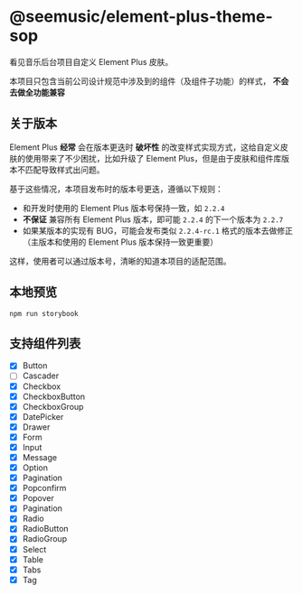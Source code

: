 # @seemusic/element-plus-theme-sop

看见音乐后台项目自定义 Element Plus 皮肤。

本项目只包含当前公司设计规范中涉及到的组件（及组件子功能）的样式， **不会去做全功能兼容**

## 关于版本
Element Plus **经常** 会在版本更迭时 **破坏性** 的改变样式实现方式，这给自定义皮肤的使用带来了不少困扰，比如升级了 Element Plus，但是由于皮肤和组件库版本不匹配导致样式出问题。

基于这些情况，本项目发布时的版本号更迭，遵循以下规则：
* 和开发时使用的 Element Plus 版本号保持一致，如 `2.2.4`
* **不保证** 兼容所有 Element Plus 版本，即可能 `2.2.4` 的下一个版本为 `2.2.7`
* 如果某版本的实现有 BUG，可能会发布类似 `2.2.4-rc.1` 格式的版本去做修正（主版本和使用的 Element Plus 版本保持一致更重要）

这样，使用者可以通过版本号，清晰的知道本项目的适配范围。

## 本地预览

```
npm run storybook
```

## 支持组件列表

- [x] Button
- [ ] Cascader
- [x] Checkbox
- [x] CheckboxButton
- [x] CheckboxGroup
- [x] DatePicker
- [x] Drawer
- [x] Form
- [x] Input
- [x] Message
- [x] Option
- [x] Pagination
- [x] Popconfirm
- [x] Popover
- [x] Pagination
- [x] Radio
- [x] RadioButton
- [x] RadioGroup
- [x] Select
- [x] Table
- [x] Tabs
- [x] Tag